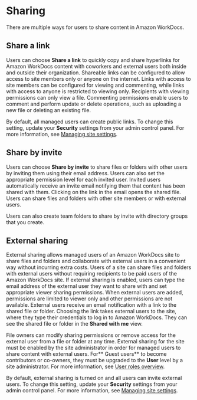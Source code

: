 # Sharing<a name="sharing"></a>

There are multiple ways for users to share content in Amazon WorkDocs\.

## Share a link<a name="share-link"></a>

Users can choose **Share a link** to quickly copy and share hyperlinks for Amazon WorkDocs content with coworkers and external users both inside and outside their organization\. Shareable links can be configured to allow access to site members only or anyone on the internet\. Links with access to site members can be configured for viewing and commenting, while links with access to anyone is restricted to viewing only\. Recipients with viewing permissions can only view a file\. Commenting permissions enable users to comment and perform update or delete operations, such as uploading a new file or deleting an existing file\.

By default, all managed users can create public links\. To change this setting, update your **Security** settings from your admin control panel\. For more information, see [Managing site settings](manage-sites.md)\. 

## Share by invite<a name="share-invite"></a>

Users can choose **Share by invite** to share files or folders with other users by inviting them using their email address\. Users can also set the appropriate permission level for each invited user\. Invited users automatically receive an invite email notifying them that content has been shared with them\. Clicking on the link in the email opens the shared file\. Users can share files and folders with other site members or with external users\. 

Users can also create team folders to share by invite with directory groups that you create\.

## External sharing<a name="share-external"></a>

External sharing allows managed users of an Amazon WorkDocs site to share files and folders and collaborate with external users in a convenient way without incurring extra costs\. Users of a site can share files and folders with external users without requiring recipients to be paid users of the Amazon WorkDocs site\. If external sharing is enabled, users can type the email address of the external user they want to share with and set appropriate viewer sharing permissions\. When external users are added, permissions are limited to viewer only and other permissions are not available\. External users receive an email notification with a link to the shared file or folder\. Choosing the link takes external users to the site, where they type their credentials to log in to Amazon WorkDocs\. They can see the shared file or folder in the **Shared with me** view\.

File owners can modify sharing permissions or remove access for the external user from a file or folder at any time\. External sharing for the site must be enabled by the site administrator in order for managed users to share content with external users\. For** Guest users** to become contributors or co\-owners, they must be upgraded to the **User** level by a site administrator\. For more information, see [User roles overview](users_ovw.md)\.

By default, external sharing is turned on and all users can invite external users\. To change this setting, update your **Security** settings from your admin control panel\. For more information, see [Managing site settings](manage-sites.md)\. 